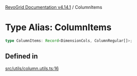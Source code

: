 [RevoGrid Documentation v4.14.1](README.md) / ColumnItems

# Type Alias: ColumnItems

```ts
type ColumnItems: Record<DimensionCols, ColumnRegular[]>;
```

## Defined in

[src/utils/column.utils.ts:16](https://github.com/revolist/revogrid/blob/925db466c3d20933669e374666cd0ddbe00cac19/src/utils/column.utils.ts#L16)
